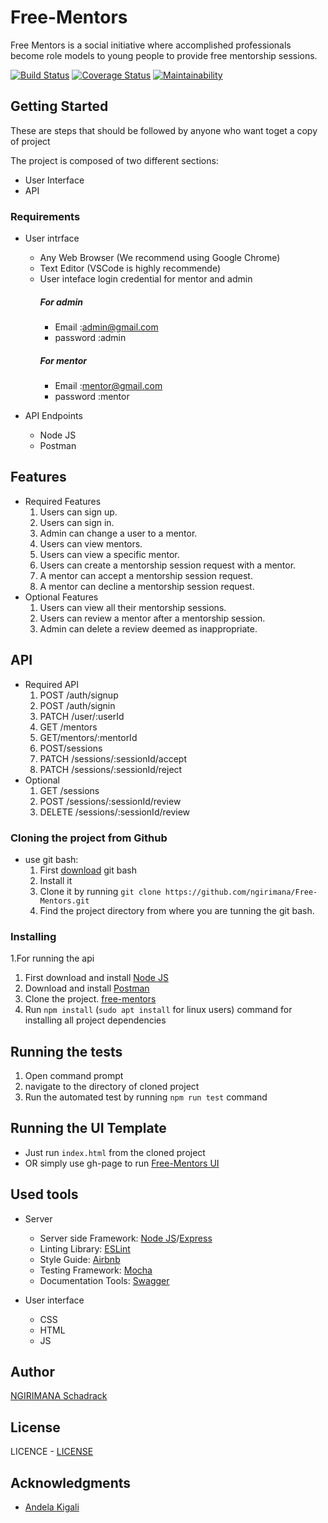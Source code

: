 
# Free-Mentors
Free Mentors is a social initiative where accomplished professionals become role models to young people to provide free mentorship sessions.

[![Build Status](https://travis-ci.org/ngirimana/Free-Mentors.svg?branch=develop)](https://travis-ci.org/ngirimana/Free-Mentors)       [![Coverage Status](https://coveralls.io/repos/github/ngirimana/Free-Mentors/badge.svg?branch=develop)](https://coveralls.io/github/ngirimana/Free-Mentors?branch=develop)  [![Maintainability](https://api.codeclimate.com/v1/badges/98957c3773b0501405e5/maintainability)](https://codeclimate.com/github/ngirimana/Free-Mentors/maintainability)

## Getting Started

These are steps that should be followed by anyone who want toget a copy of project

The project is composed of two different sections:
- User Interface
- API

### Requirements

* User intrface
    * Any Web Browser (We recommend using Google Chrome)
    * Text Editor (VSCode is highly recommende)
    * User inteface login credential for mentor and admin
      ##### For admin
        * Email :admin@gmail.com
        * password :admin
      ##### For mentor
        * Email :mentor@gmail.com
        * password :mentor

* API Endpoints
   * Node JS
   * Postman
##  Features
   * Required Features
      1. Users can sign up.
      2. Users can sign in.
      3. Admin can change a user to a mentor.
      4. Users can view mentors.
      5. Users can view a specific mentor.
      6. Users can create a mentorship session request with a mentor.
      7. A mentor can accept a mentorship session request.
      8. A mentor can decline a mentorship session request.
   * Optional Features
      1. Users can view all their mentorship sessions.
      2. Users can review a mentor after a mentorship session.
      3. Admin can delete a review deemed as inappropriate.

## API
  * Required API
      1. POST /auth/signup
      2. POST /auth/signin
      3. PATCH /user/:userId
      4. GET /mentors
      5. GET/mentors/:mentorId
      6. POST/sessions
      7. PATCH /sessions/:sessionId/accept
      8. PATCH /sessions/:sessionId/reject
   * Optional
      1. GET /sessions
      2. POST /sessions/:sessionId/review
      3. DELETE /sessions/:sessionId/review



### Cloning the project from Github

* use git bash:
   1. First [download](https://git-scm.com/downloads) git bash
   2. Install it
   3. Clone it by running `git clone https://github.com/ngirimana/Free-Mentors.git`
   4. Find the project directory from where you are tunning the git bash.

### Installing

1.For running the api

   1. First download and install [Node JS](https://nodejs.org/en/download/)
   2. Download and install [Postman](https://www.getpostman.com/downloads/)
   3. Clone the project. [free-mentors](https://github.com/ngirimana/Free-Mentors/tree/develop)
   4. Run `npm install` (`sudo apt install` for linux users) command for installing all project dependencies

## Running the tests

  1. Open command prompt
  2. navigate to the directory of cloned project
  3. Run the automated test by running `npm run test` command

## Running the UI Template

  - Just run `index.html` from the cloned project
  - OR simply use gh-page to run [Free-Mentors UI ](https://github.com/ngirimana/Free-Mentors/UI/)


## Used tools
* Server
   * Server side Framework: [Node JS](https://nodejs.org/)/[Express](https://expressjs.com/)
   * Linting Library: [ESLint](https://eslint.org)
   * Style Guide: [Airbnb](https://github.com/airbnb/javascript)
   * Testing Framework: [Mocha](https://mochajs.org/)
   * Documentation Tools: [Swagger](https://swagger.io/tools/swagger-ui/)

* User interface
   * CSS
   * HTML
   * JS


## Author

[NGIRIMANA Schadrack](https://github.com/ngirimana/)

## License

LICENCE - [LICENSE](LICENCE.md)

## Acknowledgments

* [Andela Kigali](https://andela.com/)